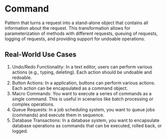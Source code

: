 # Command
Pattern that turns a request into a stand-alone object that contains all information about the request. This transformation allows for parameterization of methods with different requests, queuing of requests, logging of requests, and providing support for undoable operations. 

## Real-World Use Cases
1. Undo/Redo Functionality: In a text editor, users can perform various actions (e.g., typing, deleting). Each action should be undoable and redoable.
2. Button Actions: In a application, buttons can perform various actions. Each action can be encapsulated as a command object.
3. Macro Commands: You want to execute a series of commands as a single command. This is useful in scenarios like batch processing or complex operations.
4. Queue Requests: In a job scheduling system, you want to queue jobs (commands) and execute them in sequence.
5. Database Transactions: In a database system, you want to encapsulate database operations as commands that can be executed, rolled back, or logged.